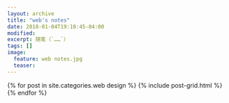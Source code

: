 ```yaml
---
layout: archive
title: "web's notes"
date: 2018-01-04T19:10:45-04:00
modified:
excerpt: 随笔（`……`）
tags: []
image: 
  feature: web notes.jpg
  teaser:
---
```



<div class="tiles">
{% for post in site.categories.web design %}
  {% include post-grid.html %}
{% endfor %}
</div><!-- /.tiles 把所有categories 有 web design 的列出来-->

